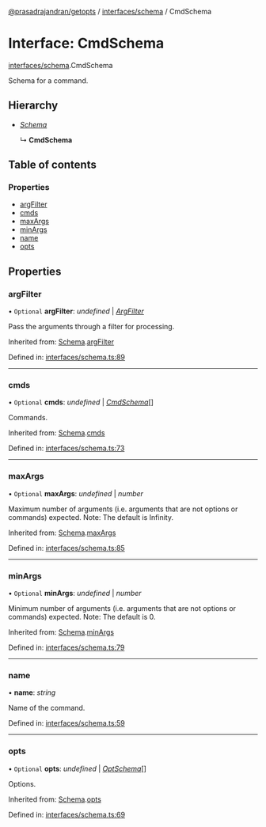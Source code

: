 [@prasadrajandran/getopts](../README.md) / [interfaces/schema](../modules/interfaces_schema.md) / CmdSchema

# Interface: CmdSchema

[interfaces/schema](../modules/interfaces_schema.md).CmdSchema

Schema for a command.

## Hierarchy

- [_Schema_](interfaces_schema.schema.md)

  ↳ **CmdSchema**

## Table of contents

### Properties

- [argFilter](interfaces_schema.cmdschema.md#argfilter)
- [cmds](interfaces_schema.cmdschema.md#cmds)
- [maxArgs](interfaces_schema.cmdschema.md#maxargs)
- [minArgs](interfaces_schema.cmdschema.md#minargs)
- [name](interfaces_schema.cmdschema.md#name)
- [opts](interfaces_schema.cmdschema.md#opts)

## Properties

### argFilter

• `Optional` **argFilter**: _undefined_ \| [_ArgFilter_](interfaces_schema.argfilter.md)

Pass the arguments through a filter for processing.

Inherited from: [Schema](interfaces_schema.schema.md).[argFilter](interfaces_schema.schema.md#argfilter)

Defined in: [interfaces/schema.ts:89](https://github.com/prasadrajandran/ngetopts/blob/bd18eb5/src/interfaces/schema.ts#L89)

---

### cmds

• `Optional` **cmds**: _undefined_ \| [_CmdSchema_](interfaces_schema.cmdschema.md)[]

Commands.

Inherited from: [Schema](interfaces_schema.schema.md).[cmds](interfaces_schema.schema.md#cmds)

Defined in: [interfaces/schema.ts:73](https://github.com/prasadrajandran/ngetopts/blob/bd18eb5/src/interfaces/schema.ts#L73)

---

### maxArgs

• `Optional` **maxArgs**: _undefined_ \| _number_

Maximum number of arguments (i.e. arguments that are not options or
commands) expected.
Note: The default is Infinity.

Inherited from: [Schema](interfaces_schema.schema.md).[maxArgs](interfaces_schema.schema.md#maxargs)

Defined in: [interfaces/schema.ts:85](https://github.com/prasadrajandran/ngetopts/blob/bd18eb5/src/interfaces/schema.ts#L85)

---

### minArgs

• `Optional` **minArgs**: _undefined_ \| _number_

Minimum number of arguments (i.e. arguments that are not options or
commands) expected.
Note: The default is 0.

Inherited from: [Schema](interfaces_schema.schema.md).[minArgs](interfaces_schema.schema.md#minargs)

Defined in: [interfaces/schema.ts:79](https://github.com/prasadrajandran/ngetopts/blob/bd18eb5/src/interfaces/schema.ts#L79)

---

### name

• **name**: _string_

Name of the command.

Defined in: [interfaces/schema.ts:59](https://github.com/prasadrajandran/ngetopts/blob/bd18eb5/src/interfaces/schema.ts#L59)

---

### opts

• `Optional` **opts**: _undefined_ \| [_OptSchema_](interfaces_schema.optschema.md)[]

Options.

Inherited from: [Schema](interfaces_schema.schema.md).[opts](interfaces_schema.schema.md#opts)

Defined in: [interfaces/schema.ts:69](https://github.com/prasadrajandran/ngetopts/blob/bd18eb5/src/interfaces/schema.ts#L69)
